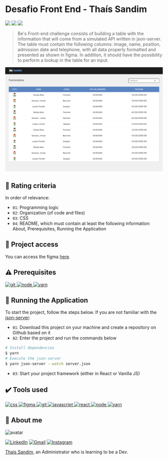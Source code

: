 # Desafio Front End - Thaís Sandim

<p align="left">
<img src="http://img.shields.io/static/v1?label=STATUS&message=UNDER%20DEVELOPMENT&color=GREEN&style=for-the-badge"/>
<img src="https://img.shields.io/github/languages/count/thaisdsandim/desafio-front-end?style=for-the-badge"/>
<img src="https://img.shields.io/github/repo-size/thaisdsandim/desafio-front-end?style=for-the-badge"/>
</p>

> Be's Front-end challenge consists of building a table with the information that will come from a simulated API written in json-server. The table must contain the following columns: image, name, position, admission date and telephone, with all data properly formatted and presented as shown in figma. In addition, it should have the possibility to perform a lookup in the table for an input.

<img src="src/assets/img/img-desafio.png" />

## :hammer: Rating criteria

In order of relevance:
- `01`: Programming logic
- `02`: Organization (of code and files)
- `03`: CSS
- `04`: README, which must contain at least the following information: About, Prerequisites, Running the Application


## 📁 Project access

You can access the figma [here](https://www.figma.com/file/y9qJNNAckFRL7LNoyNjpv8/Teste---Be-mobile?node-id=0%3A1).


## :warning: Prerequisites

<a href="https://git-scm.com/"> <img src="https://cdn.jsdelivr.net/gh/devicons/devicon/icons/git/git-original.svg" alt="git" width="40" height="40"/> </a> <a href="https://nodejs.org/en/"> <img src="https://cdn.jsdelivr.net/gh/devicons/devicon/icons/nodejs/nodejs-original.svg" alt="node" width="40" height="40"/> </a> <a href="https://yarnpkg.com/"> <img src="https://cdn.jsdelivr.net/gh/devicons/devicon/icons/yarn/yarn-original.svg" alt="yarn" width="40" height="40"/> </a> 

## :hammer: Running the Application

To start the project, follow the steps below. If you are not familiar with the [json-server](https://github.com/typicode/json-server):
- `01`: Download this project on your machine and create a repository on Github based on it
- `02`: Enter the project and run the commands below
```bash
# Install dependencies
$ yarn
# Execute the json-server
$ yarn json-server --watch server.json
```
- `03`: Start your project framework (either in React or Vanilla JS)


## ✔️ Tools used

<a href="https://developer.mozilla.org/pt-BR/docs/Web/CSS"> <img src="https://cdn.jsdelivr.net/gh/devicons/devicon/icons/css3/css3-original.svg" alt="css" width="40" height="40"/> </a>
<a href="https://www.figma.com/files/recent?fuid=1054783839438239746"> <img src="https://cdn.jsdelivr.net/gh/devicons/devicon/icons/figma/figma-original.svg" alt="figma" width="40" height="40"/> </a>
<a href="https://git-scm.com/"> <img src="https://cdn.jsdelivr.net/gh/devicons/devicon/icons/git/git-original.svg" alt="git" width="40" height="40"/> </a> 
<a href="https://developer.mozilla.org/pt-BR/docs/Web/JavaScript"> <img src="https://cdn.jsdelivr.net/gh/devicons/devicon/icons/javascript/javascript-original.svg" alt="javascript" width="40" height="40"/> </a> 
<a href="https://pt-br.reactjs.org/"> <img src="https://cdn.jsdelivr.net/gh/devicons/devicon/icons/react/react-original.svg" alt="react" width="40" height="40"/> </a> 
<a href="https://nodejs.org/en/"> <img src="https://cdn.jsdelivr.net/gh/devicons/devicon/icons/nodejs/nodejs-original.svg" alt="node" width="40" height="40"/> </a> <a href="https://yarnpkg.com/"> <img src="https://cdn.jsdelivr.net/gh/devicons/devicon/icons/yarn/yarn-original.svg" alt="yarn" width="40" height="40"/> </a> 


## 👩 About me

![avatar](https://user-images.githubusercontent.com/96362469/180337164-4f1136b9-98ef-4329-9924-7e6e77f3b124.png)

[![LinkedIn](https://img.shields.io/badge/linkedin-%230077B5.svg?style=for-the-badge&logo=linkedin&logoColor=white)](https://linkedin.com/in/thaisdsandim) [![Gmail](https://img.shields.io/badge/Gmail-D14836?style=for-the-badge&logo=gmail&logoColor=white)](mailto:contatothais.sandim@gmail.com) [![Instagram](https://img.shields.io/badge/WhatsApp-25D366?style=for-the-badge&logo=whatsapp&logoColor=white)](https://api.whatsapp.com/send?phone=5567981551239) 

[Thaís Sandim](https://github.com/thaisdsandim), an Administrator who is learning to be a Dev.
